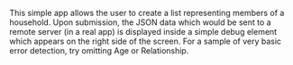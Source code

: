 
This simple app allows the user to create a list representing members of a household.
Upon submission, the JSON data which would be sent to a remote server (in a real
app) is displayed inside a simple debug element which appears on the right side of the screen.
For a sample of very basic error detection, try omitting Age or Relationship.
